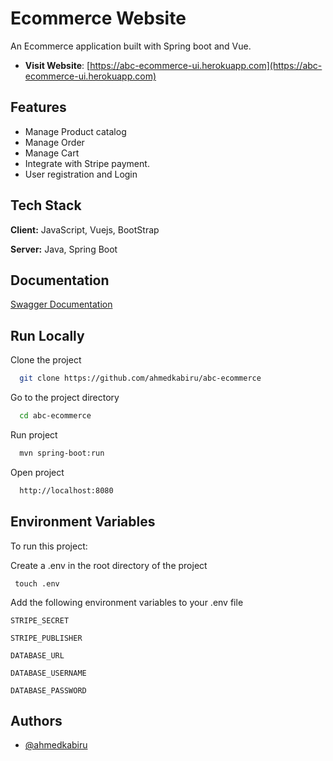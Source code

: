 # Ecommerce Website

An Ecommerce application built with Spring boot and Vue.

- **Visit Website**: [https://abc-ecommerce-ui.herokuapp.com](https://abc-ecommerce-ui.herokuapp.com)
## Features

- Manage Product catalog
- Manage Order
- Manage Cart
- Integrate with Stripe payment.
- User registration and Login



## Tech Stack

**Client:** JavaScript, Vuejs, BootStrap

**Server:** Java, Spring Boot


## Documentation

[Swagger Documentation](https://abc-ecommerce-api.herokuapp.com/swagger-ui/index.html)


## Run Locally

Clone the project

```bash
  git clone https://github.com/ahmedkabiru/abc-ecommerce
```

Go to the project directory

```bash
  cd abc-ecommerce
```

Run project

```bash
  mvn spring-boot:run
```

Open project

```bash
  http://localhost:8080
```


## Environment Variables

To run this project:

Create a .env in the root directory of the project

```
 touch .env
```

Add the following environment variables to your .env file

`STRIPE_SECRET`

`STRIPE_PUBLISHER`

`DATABASE_URL`

`DATABASE_USERNAME`

`DATABASE_PASSWORD`



## Authors

- [@ahmedkabiru](https://www.github.com/ahmedkabiru)

